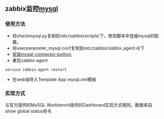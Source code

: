 ## zabbix监控[mysql](https://www.mysql.com/)
### 使用方法
* 将checkmysql.py复制到/etc/zabbix/scripts/下，修改脚本中连接mysql的配置。<br/>
* 将userparameter_mysql.conf复制到/etc/zabbix/zabbix_agent.d/下<br/>
* [安装mysql-connector-python](https://github.com/vipwangtian/zabbix/blob/master/doc/install_libs.md)
* 重启zabbix-agent<br/>
```shell
service zabbix-agent restart
```
* 在web端导入Template App mysql.xml模板<br/>
### 实现方式
与官方提供的MySQL Workbench提供的Dashboard实现方式相同，数据来自show global status命令
